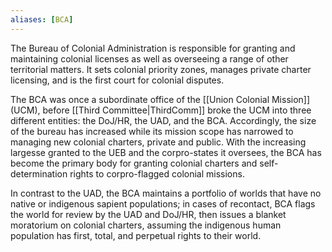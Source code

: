 ```yaml
---
aliases: [BCA]
---
```


The Bureau of Colonial Administration is responsible for granting and maintaining colonial licenses as well as overseeing a range of other territorial matters. It sets colonial priority zones, manages private charter licensing, and is the first court for colonial disputes. 

The BCA was once a subordinate office of the [[Union Colonial Mission]] (UCM), before [[Third Committee|ThirdComm]] broke the UCM into three different entities: the DoJ/HR, the UAD, and the BCA. Accordingly, the size of the bureau has increased while its mission scope has narrowed to managing new colonial charters, private and public. With the increasing largesse granted to the UEB and the corpro-states it oversees, the BCA has become the primary body for granting colonial charters and self-determination rights to corpro-flagged colonial missions.

In contrast to the UAD, the BCA maintains a portfolio of worlds that have no native or indigenous sapient populations; in cases of recontact, BCA flags the world for review by the UAD and DoJ/HR, then issues a blanket moratorium on colonial charters, assuming the indigenous human population has first, total, and perpetual rights to their world.